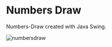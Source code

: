 # Numbers Draw 

Numbers-Draw created with Java Swing.

![numbersdraw](https://user-images.githubusercontent.com/110068135/193903040-422d88e6-bf1b-4b37-b753-0ecad8563603.png)
